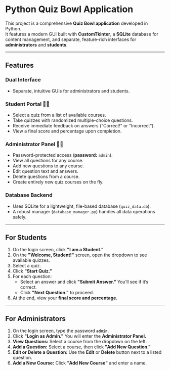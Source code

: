 # Python Quiz Bowl Application

This project is a comprehensive **Quiz Bowl application** developed in Python.  
It features a modern GUI built with **CustomTkinter**, a **SQLite** database for content management, and separate, feature-rich interfaces for **administrators** and **students**.

---

## Features

### Dual Interface
- Separate, intuitive GUIs for administrators and students.

### Student Portal 🧑‍🎓
- Select a quiz from a list of available courses.
- Take quizzes with randomized multiple-choice questions.
- Receive immediate feedback on answers (“Correct!” or “Incorrect”).
- View a final score and percentage upon completion.

### Administrator Panel 🧑‍💼
- Password-protected access (**password:** `admin`).
- View all questions for any course.
- Add new questions to any course.
- Edit question text and answers.
- Delete questions from a course.
- Create entirely new quiz courses on the fly.

### Database Backend
- Uses SQLite for a lightweight, file-based database (`quiz_data.db`).
- A robust manager (`database_manager.py`) handles all data operations safely.

---

## For Students

1. On the login screen, click **"I am a Student."**
2. On the **"Welcome, Student!"** screen, open the dropdown to see available quizzes.
3. Select a quiz.
4. Click **"Start Quiz."**
5. For each question:
   - Select an answer and click **"Submit Answer."** You’ll see if it’s correct.
   - Click **"Next Question."** to proceed.
6. At the end, view your **final score and percentage.**

---

## For Administrators

1. On the login screen, type the password **`admin`**.
2. Click **"Login as Admin."** You will enter the **Administrator Panel.**
3. **View Questions:** Select a course from the dropdown on the left.
4. **Add a Question:** Select a course, then click **"Add New Question."**
5. **Edit or Delete a Question:** Use the **Edit** or **Delete** button next to a listed question.
6. **Add a New Course:** Click **"Add New Course"** and enter a name.
